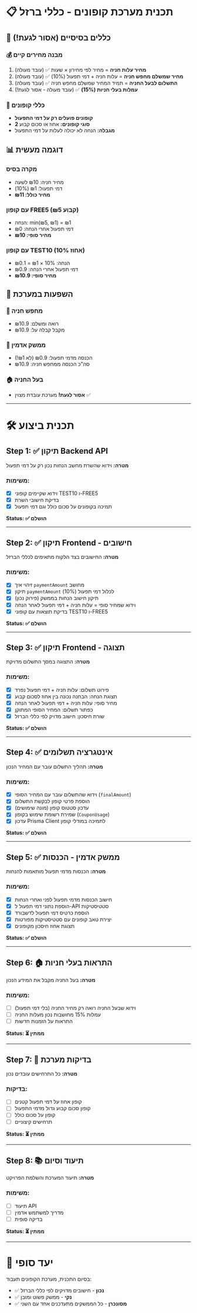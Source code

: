 # 📋 תכנית מערכת קופונים - כללי ברזל

## 🎯 כללים בסיסיים (אסור לגעת!)

### 💰 מבנה מחירים קיים
1. **מחיר עלות חניה** = מחיר לפי מחירון × שעות ✅ (עובד מעולה)
2. **מחיר שמשלם מחפש חניה** = עלות חניה + דמי תפעול (10%) ✅ (עובד מעולה)
3. **התשלום לבעל החניה** = תמיד המחיר שמשלם מחפש חניה ✅ (עובד מעולה)
4. **עמלות בעלי חניות (15%)** ✅ (עובד מעולה - אסור לגעת!)

### 🎫 כללי קופונים
- **קופונים פועלים רק על דמי התפעול** 
- **2 סוגי קופונים:** אחוז או סכום קבוע
- **מגבלה:** הנחה לא יכולה לעלות על דמי התפעול

## 📊 דוגמה מעשית

### מקרה בסיס
- מחיר חניה: ₪10 לשעה
- דמי תפעול: ₪1 (10%)
- **מחיר כולל: ₪11**

### עם קופון FREE5 (₪5 קבוע)
- הנחה: min(₪5, ₪1) = ₪1
- דמי תפעול אחרי הנחה: ₪0
- **מחיר סופי: ₪10**

### עם קופון TEST10 (10% אחוז)
- הנחה: 10% × ₪1 = ₪0.1
- דמי תפעול אחרי הנחה: ₪0.9
- **מחיר סופי: ₪10.9**

## 🔄 השפעות במערכת

### 👤 מחפש חניה
- רואה ומשלם: ₪10.9
- מקבל קבלה על: ₪10.9

### 🏢 ממשק אדמין
- הכנסה מדמי תפעול: ₪0.9 (לא ₪1!)
- סה"כ הכנסה ממחפש חניה: ₪10.9

### 🏠 בעל החניה
- **אסור לגעת!** מערכת עובדת מצוין ✅

---

# 🛠️ תכנית ביצוע

## Step 1: ✅ תיקון Backend API
**מטרה:** וידוא שהשרת מחשב הנחות נכון רק על דמי תפעול

### משימות:
- [x] וידוא שקיימים קופוני TEST10 ו-FREE5
- [x] בדיקת חישובי השרת
- [x] תמיכה בקופונים על סכום כולל וגם דמי תפעול

**Status: ✅ הושלם**

---

## Step 2: ✅ תיקון Frontend - חישובים
**מטרה:** החישובים בצד הלקוח מתאימים לכללי הברזל

### משימות:
- [x] זיהוי איך `paymentAmount` מחושב
- [x] תיקון `paymentAmount` לכלול דמי תפעול (10%)
- [x] תיקון חישוב הנחות בממשק (פירוק נכון)
- [x] וידוא שמחיר סופי = עלות חניה + דמי תפעול לאחר הנחה
- [x] בדיקת תוצאות עם קופוני TEST10 ו-FREE5

**Status: ✅ הושלם**

---

## Step 3: ✅ תיקון Frontend - תצוגה
**מטרה:** התצוגה במסך התשלום מדויקת

### משימות:
- [x] פירוט תשלום: עלות חניה + דמי תפעול נפרד
- [x] תצוגת הנחה: הבחנה נכונה בין אחוז לסכום קבוע
- [x] מחיר סופי: עלות חניה + דמי תפעול לאחר הנחה
- [x] כפתור תשלום: המחיר הסופי המתוקן
- [x] שורת חיסכון: חישוב מדויק לפי כללי הברזל

**Status: ✅ הושלם**

---

## Step 4: ✅ אינטגרציה תשלומים
**מטרה:** תהליך התשלום עובר עם המחיר הנכון

### משימות:
- [x] וידוא שהתשלום עובר עם המחיר הסופי (`finalAmount`)
- [x] הוספת פרטי קופון לבקשת התשלום
- [x] עדכון סטטוס קופון (מונה שימושים)
- [x] שמירת רשומת שימוש בקופון (`CouponUsage`)
- [x] עדכון Prisma Client לתמיכה במודלי קופון

**Status: ✅ הושלם**

---

## Step 5: ✅ ממשק אדמין - הכנסות
**מטרה:** הכנסות מדמי תפעול מותאמות להנחות

### משימות:
- [x] חישוב הכנסות מדמי תפעול לפני ואחרי הנחות
- [x] הוספת נתוני דמי תפעול ל-API סטטיסטיקות
- [x] הוספת כרטיס דמי תפעול לדשבורד
- [x] יצירת טאב קופונים עם סטטיסטיקות מפורטות
- [x] תצוגת אחוז חיסכון מקופונים

**Status: ✅ הושלם**

---

## Step 6: 🏠 התראות בעלי חניות
**מטרה:** בעל החניה מקבל את המידע הנכון

### משימות:
- [ ] וידוא שבעל החניה רואה רק מחיר החניה (בלי דמי תפעול)
- [ ] עמלות 15% מחושבות נכון מעלות החניה
- [ ] התראות על הזמנות חדשות

**Status: ⏳ ממתין**

---

## Step 7: 🧪 בדיקות מערכת
**מטרה:** כל התרחישים עובדים נכון

### בדיקות:
- [ ] קופון אחוז על דמי תפעול קטנים
- [ ] קופון סכום קבוע גדול מדמי התפעול
- [ ] קופון על סכום כולל
- [ ] תרחישים קיצוניים

**Status: ⏳ ממתין**

---

## Step 8: 📚 תיעוד וסיום
**מטרה:** תיעוד המערכת והשלמת הפרויקט

### משימות:
- [ ] תיעוד API
- [ ] מדריך למשתמש אדמין
- [ ] בדיקה סופית

**Status: ⏳ ממתין**

---

# 🎯 יעד סופי
בסיום התכנית, מערכת הקופונים תעבוד:
- ✅ **נכון** - חישובים מדויקים לפי כללי הברזל
- ✅ **נקי** - ממשק פשוט ומובן
- ✅ **מסונכרן** - כל הממשקים מתעדכנים אחד עם השני
